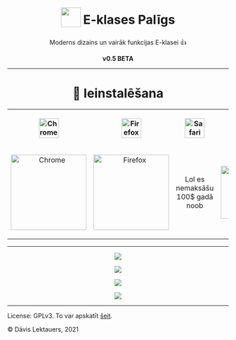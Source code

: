 <h1 align="center">
	<sub>
		<img src="https://github.com/d-avis/e-klases-paligs/raw/master/assets/icon-bg.png" height="45" width="45">
	</sub>
	E-klases Palīgs
</h1>
<p align="center">
	Moderns dizains un vairāk funkcijas E-klasei 👍
</p>
<p align="center">
	<b>v0.5 BETA</b>
</p>

***

<h1 align="center">
	🎉 Ieinstalēšana
</h1>
<p align="center">
	<table align="center">
		<tr>
			<th>
				<p align="center">
					<img alt="Chrome" src="https://upload.wikimedia.org/wikipedia/commons/a/a5/Google_Chrome_icon_%28September_2014%29.svg" width="45" />
				</p>
			</th>
			<th>
				<p align="center">
					<img alt="Firefox" src="https://upload.wikimedia.org/wikipedia/commons/a/a0/Firefox_logo%2C_2019.svg" width="45" />
				</p>
			</th>
			<th>
				<p align="center">
					<img alt="Safari" src="https://upload.wikimedia.org/wikipedia/en/7/71/Safari_14_icon.png" width="45" />
				</p>
			</th>
			<th>
				<p align="center">
					<img alt="Internet Explorer" src="https://upload.wikimedia.org/wikipedia/commons/thumb/1/18/Internet_Explorer_10%2B11_logo.svg/1200px-Internet_Explorer_10%2B11_logo.svg.png" width="45" />
				</p>
			</th>
		</tr>
		<tr>
			<td>
				<p align="center">
					<a href="https://chrome.google.com/webstore/detail/e-klases-pal%C4%ABgs/bpajpfnilndpahikmljlbnlmabajgndo?hl=lv">
						<img alt="Chrome" src="https://storage.googleapis.com/chrome-gcs-uploader.appspot.com/image/WlD8wC6g8khYWPJUsQceQkhXSlv1/	mPGKYBIR2uCP0ApchDXE.png" width="172" />
					</a>
				</p>
			</td>
			<td>
				<p align="center">
					<a href="https://chrome.google.com/webstore/detail/e-klases-pal%C4%ABgs/bpajpfnilndpahikmljlbnlmabajgndo?hl=lv">
						<img alt="Firefox" src="https://ffp4g1ylyit3jdyti1hqcvtb-wpengine.netdna-ssl.com/addons/files/2015/11/get-the-addon.png" width="172" />
					</a>
				</p>
			</td>
			<td>
				<p align="center">
					Lol es nemaksāšu 100$ gadā noob
				</p>
			</td>
			<td>
				<p align="center">
					<img alt="😂😂😂" src="https://raw.githubusercontent.com/d-avis/e-klases-paligs/master/assets/readme/laughing.png" width="120">
				</p>
			</td>
		</tr>
	</table>
</p>

***

<p align="center">
	<img src="https://github.com/d-avis/e-klases-paligs/raw/master/assets/screenshot-0.png" />
</p>
<p align="center">
	<img src="https://github.com/d-avis/e-klases-paligs/raw/master/assets/screenshot-1.png"/>
</p>
<p align="center">
	<img src="https://github.com/d-avis/e-klases-paligs/raw/master/assets/screenshot-2.png" />
</p>
<p align="center">
	<img src="https://github.com/d-avis/e-klases-paligs/raw/master/assets/screenshot-3.png" />
</p>

***

License: GPLv3. To var apskatīt [šeit](https://github.com/d-avis/e-klases-paligs/tree/master/LICENSE).

© Dāvis Lektauers, 2021